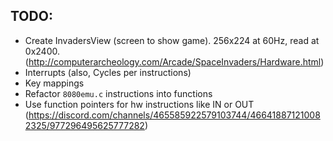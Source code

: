 ## TODO:
* Create InvadersView (screen to show game). 256x224 at 60Hz, read at 0x2400.
(http://computerarcheology.com/Arcade/SpaceInvaders/Hardware.html)
* Interrupts (also, Cycles per instructions)
* Key mappings
* Refactor `8080emu.c` instructions into functions
* Use function pointers for hw instructions like IN or OUT
(https://discord.com/channels/465585922579103744/466418871210082325/977296495625777282)

